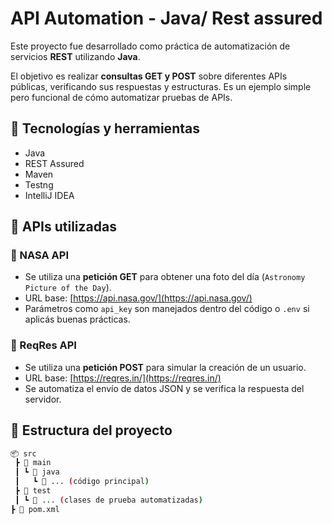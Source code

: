 # API Automation - Java/ Rest assured 

Este proyecto fue desarrollado como práctica de automatización de servicios **REST** utilizando **Java**.

El objetivo es realizar **consultas GET y POST** sobre diferentes APIs públicas, verificando sus respuestas y estructuras. Es un ejemplo simple pero funcional de cómo automatizar pruebas de APIs.

## 🚀 Tecnologías y herramientas

- Java
- REST Assured
- Maven
- Testng
- IntelliJ IDEA

## 📡 APIs utilizadas

### 🔭 NASA API
- Se utiliza una **petición GET** para obtener una foto del día (`Astronomy Picture of the Day`).
- URL base: [https://api.nasa.gov/](https://api.nasa.gov/)
- Parámetros como `api_key` son manejados dentro del código o `.env` si aplicás buenas prácticas.

### 👤 ReqRes API
- Se utiliza una **petición POST** para simular la creación de un usuario.
- URL base: [https://reqres.in/](https://reqres.in/)
- Se automatiza el envío de datos JSON y se verifica la respuesta del servidor.

## 📁 Estructura del proyecto

```bash
📦 src
 ┣ 📂 main
 ┃ ┗ 📂 java
 ┃   ┗ 📜 ... (código principal)
 ┣ 📂 test
 ┃ ┗ 📜 ... (clases de prueba automatizadas)
┣ 📄 pom.xml
